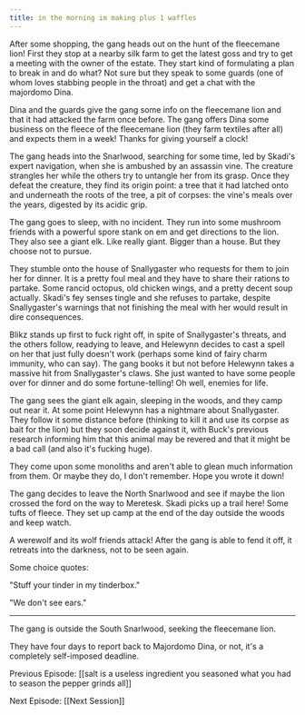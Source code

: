 ```yaml
---
title: in the morning im making plus 1 waffles
---
```


After some shopping, the gang heads out on the hunt of the fleecemane lion! First they stop at a nearby silk farm to get the latest goss and try to get a meeting with the owner of the estate. They start kind of formulating a plan to break in and do what? Not sure but they speak to some guards (one of whom loves stabbing people in the throat) and get a chat with the majordomo Dina. 

Dina and the guards give the gang some info on the fleecemane lion and that it had attacked the farm once before. The gang offers Dina some business on the fleece of the fleecemane lion (they farm textiles after all) and expects them in a week! Thanks for giving yourself a clock!

The gang heads into the Snarlwood, searching for some time, led by Skadi's expert navigation, when she is ambushed by an assassin vine. The creature strangles her while the others try to untangle her from its grasp. Once they defeat the creature, they find its origin point: a tree that it had latched onto and underneath the roots of the tree, a pit of corpses: the vine's meals over the years, digested by its acidic grip.

The gang goes to sleep, with no incident. They run into some mushroom friends with a powerful spore stank on em and get directions to the lion. They also see a giant elk. Like really giant. Bigger than a house. But they choose not to pursue. 

They stumble onto the house of Snallygaster who requests for them to join her for dinner. It is a pretty foul meal and they have to share their rations to partake. Some rancid octopus, old chicken wings, and a pretty decent soup actually. Skadi's fey senses tingle and she refuses to partake, despite Snallygaster's warnings that not finishing the meal with her would result in dire consequences. 

Blikz stands up first to fuck right off, in spite of Snallygaster's threats, and the others follow, readying to leave, and Helewynn decides to cast a spell on her that just fully doesn't work (perhaps some kind of fairy charm immunity, who can say). The gang books it but not before Helewynn takes a massive hit from Snallygaster's claws. She just wanted to have some people over for dinner and do some fortune-telling! Oh well, enemies for life.

The gang sees the giant elk again, sleeping in the woods, and they camp out near it. At some point Helewynn has a nightmare about Snallygaster. They follow it some distance before (thinking to kill it and use its corpse as bait for the lion) but they soon decide against it, with Buck's previous research informing him that this animal may be revered and that it might be a bad call (and also it's fucking huge). 

They come upon some monoliths and aren't able to glean much information from them. Or maybe they do, I don't remember. Hope you wrote it down!

The gang decides to leave the North Snarlwood and see if maybe the lion crossed the ford on the way to Meretesk. Skadi picks up a trail here! Some tufts of fleece. They set up camp at the end of the day outside the woods and keep watch. 

A werewolf and its wolf friends attack! After the gang is able to fend it off, it retreats into the darkness, not to be seen again. 

Some choice quotes:

"Stuff your tinder in my tinderbox."

"We don't see ears."

---

The gang is outside the South Snarlwood, seeking the fleecemane lion. 

They have four days to report back to Majordomo Dina, or not, it's a completely self-imposed deadline. 

Previous Episode: [[salt is a useless ingredient you seasoned what you had to season the pepper grinds all]]

Next Episode: [[Next Session]]